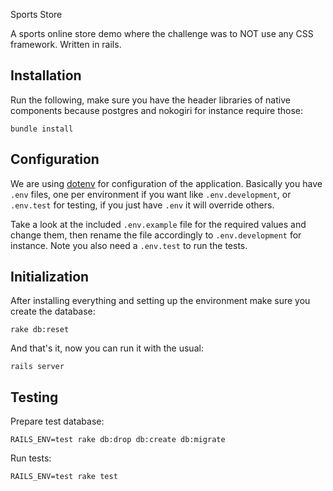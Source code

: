 Sports Store

A sports online store demo where the challenge was to NOT use any CSS framework. Written in rails. 

## Installation

Run the following, make sure you have the header libraries of native components because postgres and nokogiri for instance require those:

`bundle install`

## Configuration

We are using [dotenv](https://github.com/bkeepers/dotenv) for configuration of the application. Basically you have `.env` files, one per environment if you want like `.env.development`, or `.env.test` for testing, if you just have `.env` it will override others.

Take a look at the included `.env.example` file for the required values and change them, then rename the file accordingly to `.env.development` for instance. Note you also need a `.env.test` to run the tests.

## Initialization

After installing everything and setting up the environment make sure you create the database:

`rake db:reset`

And that's it, now you can run it with the usual:

`rails server`

## Testing

Prepare test database:

`RAILS_ENV=test rake db:drop db:create db:migrate`

Run tests:

`RAILS_ENV=test rake test`
